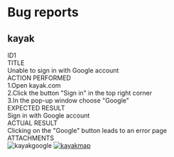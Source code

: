 <h1>Bug reports</h1>

<h2>kayak</h2>

ID1<br>
TITLE<br>
Unable to sign in with Google account<br>
ACTION PERFORMED<br>
1.Open kayak.com<br>
2.Click the button "Sign in" in the top right corner<br>
3.In the pop-up window choose "Google"<br>
EXPECTED RESULT<br>
Sign in with Google account<br>
ACTUAL RESULT<br>
Clicking on the "Google" button leads to an error page<br>
ATTACHMENTS<br>
<img src='https://postimg.cc/BtLxNWGr' border='0' alt='kayakgoogle'/>
<a href='https://postimg.cc/kVnvzVn2' target='_blank'><img src='https://i.postimg.cc/GpDgBYVx/kayakmap.jpg' border='0' alt='kayakmap'/></a>
